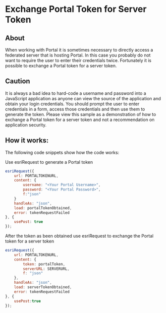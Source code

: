 # Exchange Portal Token for Server Token
## About
When working with Portal it is sometimes necessary to directly access a federated server that is hosting Portal. In this case you probably do not want to require the user to enter their credentials twice. Fortunately it is possible to exchange a Portal token for a server token.
## Caution
It is always a bad idea to hard-code a username and password into a JavaScript application as anyone can view the source of the application and obtain your login credentials. You should prompt the user to enter credentials in a form, access those credentials and then use them to generate the token. Please view this sample as a demonstration of how to exchange a Portal token for a server token and not a recommendation on application security.
## How it works:
The following code snippets show how the code works:

Use esriRequest to generate a Portal token
```javascript
esriRequest({
	url: PORTALTOKENURL,
	content: {
		username: "<Your Portal Username>",
		password: "<Your Portal Password>",
		f:"json"
	}
	handleAs: "json",
	load: portalTokenObtained,
	error: tokenRequestFailed
}, {
	usePost: true
});
```

After the token as been obtained use esriRequest to exchange the Portal token for a server token
```javascript
esriRequest({
	url: PORTALTOKENURL,
	content: {
		token: portalToken,
		serverURL: SERVERURL,
		f: "json"
	},
	handleAs: "json",
	load: serverTokenObtained,
	error: tokenRequestFailed
}, {
	usePost:true
});
```
